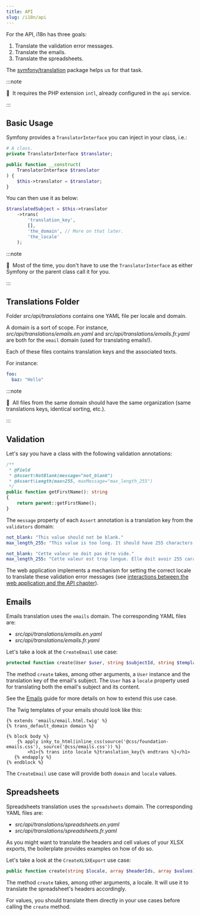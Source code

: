 ```yaml
---
title: API
slug: /i18n/api
---
```


For the API, i18n has three goals:

1. Translate the validation error messages.
2. Translate the emails.
3. Translate the spreadsheets.

The [symfony/translation](https://symfony.com/doc/current/translation.html) package helps us for that task.

:::note

📣&nbsp;&nbsp;It requires the PHP extension `intl`, already configured in the `api` service.

:::

## Basic Usage

Symfony provides a `TranslatorInterface` you can inject in your class, i.e.:

```php
# A class.
private TranslatorInterface $translator;

public function __construct(
    TranslatorInterface $translator
) {
    $this->translator = $translator;
}
```

You can then use it as below:

```php
$translatedSubject = $this->translator
    ->trans(
        'translation_key',
        [],
        'the_domain', // More on that later.
        'the_locale'
    );
```

:::note

📣&nbsp;&nbsp;Most of the time, you don't have to use the `TranslatorInterface` as either Symfony or the parent class call it for you.

:::

## Translations Folder

Folder *src/api/translations* contains one YAML file per locale and domain.

A domain is a sort of scope. For instance, *src/api/translations/emails.en.yaml* and *src/api/translations/emails.fr.yaml* 
are both for the `email` domain (used for translating emails!).

Each of these files contains translation keys and the associated texts.

For instance:

```yaml title="src/api/translations/foo.en.yaml"
foo:
  baz: "Hello"
```

:::note

📣&nbsp;&nbsp;All files from the same domain should have the same organization (same translations keys, identical sorting, etc.).

:::

## Validation

Let's say you have a class with the following validation annotations:

```php title="src/api/src/Domain/Model/User.php"
/**
 * @Field
 * @Assert\NotBlank(message="not_blank")
 * @Assert\Length(max=255, maxMessage="max_length_255")
 */
public function getFirstName(): string
{
    return parent::getFirstName();
}
```

The `message` property of each `Assert` annotation is a translation key from the `validators` domain:

```yaml title="src/api/translations/validators.en.yaml"
not_blank: "This value should not be blank."
max_length_255: "This value is too long. It should have 255 characters or less."
```

```yaml title="src/api/translations/validators.fr.yaml"
not_blank: "Cette valeur ne doit pas être vide."
max_length_255: "Cette valeur est trop longue. Elle doit avoir 255 caractères ou moins."
```

The web application implements a mechanism for setting the correct locale to translate these validation error
messages (see [interactions between the web application and the API chapter](/docs/i18n/api-and-web-application-interactions)).

## Emails

Emails translation uses the `emails` domain. The corresponding YAML files are:

* *src/api/translations/emails.en.yaml*
* *src/api/translations/emails.fr.yaml*

Let's take a look at the `CreateEmail` use case:

```php title="src/api/src/UseCase/CreateEmail.php"
protected function create(User $user, string $subjectId, string $template, array $context): TemplatedEmail
```

The method `create` takes, among other arguments, a `User` instance and the translation key 
of the email's subject. The `User` has a `locale` property used for translating both the email's subject and its content.

See the [Emails](/docs/emails) guide for more details on how to extend this use case.

The Twig templates of your emails should look like this:

```twig title="src/api/templates/emails/foo.html.twig"
{% extends 'emails/email.html.twig' %}
{% trans_default_domain domain %}

{% block body %}
    {% apply inky_to_html|inline_css(source('@css/foundation-emails.css'), source('@css/emails.css')) %}
        <h1>{% trans into locale %}translation_key{% endtrans %}</h1>
   {% endapply %}
{% endblock %}
```

The `CreateEmail` use case will provide both `domain` and `locale` values.

## Spreadsheets

Spreadsheets translation uses the `spreadsheets` domain. The corresponding YAML files are:
                                                         
* *src/api/translations/spreadsheets.en.yaml*
* *src/api/translations/spreadsheets.fr.yaml*

As you might want to translate the headers and cell values of your XLSX exports, the boilerplate provides examples
on how of do so.

Let's take a look at the `CreateXLSXExport` use case:

```php title="src/api/src/UseCase/CreateXLSXExport.php"
public function create(string $locale, array $headerIds, array $values): Xlsx
```

The method `create` takes, among other arguments, a locale. It will use it to translate the spreadsheet's headers
accordingly.

For values, you should translate them directly in your use cases before calling the `create` method.

